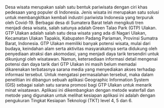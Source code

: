 Desa wisata merupakan salah satu bentuk pariwisata dengan ciri khas pedesaan yang populer di Indonesia. Jenis wisata ini merupakan satu solusi untuk membangkitkan kembali industri pariwista Indonesia yang terpuruk oleh Covid-19. Berbagai desa di Sumatera Barat telah mengikuti tren menjadi desa wisata, salah satunya adalah Green Talao Park (GTP) Ulakan. GTP Ulakan adalah salah satu desa wisata yang ada di Nagari Ulakan, Kecamatan Ulakan Tapakis, Kabupaten Padang Pariaman, Provinsi Sumatra Barat, Indonesia. GTP Ulakan memiliki banyak potensi wisata, mulai dari budaya, keindahan alam serta aktivitas masyarakatnya serta didukung oleh penyediaan atraksi dan akomodasi, yang menjadi daya tarik tersendiri untuk dikunjungi oleh wisatawan. Namun, ketersediaan informasi detail mengenai potensi dan daya tarik dari GTP Ulakan ini masih belum memadai dikarenakan terbatasnya sarana media yang menyediakan akses terhadap informasi tersebut. Untuk mengatasi permasalahan tersebut, maka dalam penelitian ini dibangun sebuah aplikasi Geographic Information System (GIS) sebagai salah satu sarana promosi bagi GTP Ulakan untuk menarik minat wisatawan. Aplikasi ini dikembangkan dengan metode waterfall dan metode yang digunakan untuk melihat kesiapan aplikasi ini adalah dengan pengukuran Tingkat Kesiapan Teknologi (TKT) level 4, 5 dan 6.
